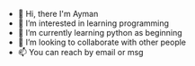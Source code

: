 - 👋 Hi, there I'm Ayman
- 👀 I’m interested in learning programming 
- 🌱 I’m currently learning python as beginning 
- 💞️ I’m looking to collaborate with other people 
- 📫 You can reach by email or msg

<!---
EliteAyman/EliteAyman is a ✨ special ✨ repository because its `README.md` (this file) appears on your GitHub profile.
You can click the Preview link to take a look at your changes.
--->
